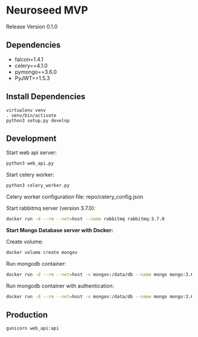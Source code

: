 # Neuroseed MVP

Release Version 0.1.0

## Dependencies

* falcon=1.4.1
* celery==4.1.0
* pymongo==3.6.0
* PyJWT==1.5.3

## Install Dependencies

```bahs
virtualenv venv
. venv/bin/activate
python3 setup.py develop
```

## Development

Start web api server:

```bash
python3 web_api.py
```

Start celery worker:

```bash
python3 celery_worker.py
```

Celery worker configuration file: repo/celery_config.json

Start rabbitmq server (version 3.7.0):

```bash
docker run -d --rm --net=host --name rabbitmq rabbitmq:3.7.0
```

**Start Mongo Database server with Docker:**

Create volume:

```bash
docker volume create mongov
```

Run mongodb container:

```bash
docker run -d --rm --net=host -v mongov:/data/db --name mongo mongo:3.6.0
```

Run mongodb container with authentication:

```bash
docker run -d --rm --net=host -v mongov:/data/db --name mongo mongo:3.6.0 --auth
```


## Production

```bash
gunicorn web_api:api
```
